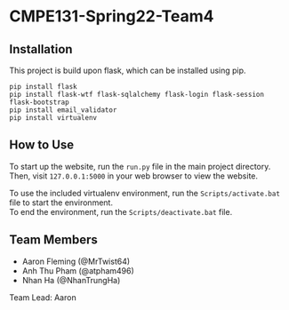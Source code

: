 # CMPE131-Spring22-Team4

<!-- Describe the project here -->

## Installation

This project is build upon flask, which can be installed using pip.
```
pip install flask 
pip install flask-wtf flask-sqlalchemy flask-login flask-session flask-bootstrap
pip install email_validator
pip install virtualenv
```

## How to Use

To start up the website, run the `run.py` file in the main project directory. \
Then, visit `127.0.0.1:5000` in your web browser to view the website.

To use the included virtualenv environment, run the `Scripts/activate.bat` file to start the environment. \
To end the environment, run the `Scripts/deactivate.bat` file.

## Team Members

- Aaron Fleming (@MrTwist64)
- Anh Thu Pham (@atpham496)
- Nhan Ha (@NhanTrungHa)

Team Lead: Aaron
